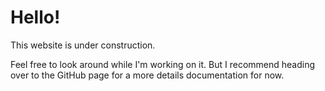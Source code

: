 # Hello!

This website is under construction.

Feel free to look around while I'm
working on it. But I recommend heading over to the GitHub page for a
more details documentation for now.

